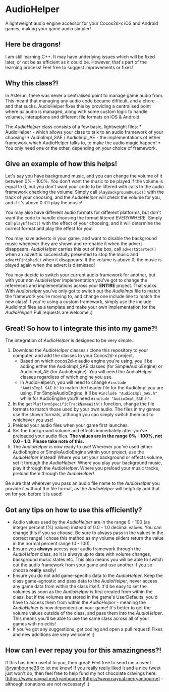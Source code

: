 # AudioHelper
A lightweight audio engine accessor for your Cocos2d-x iOS and Android games, making your game audio simpler!

## Here be dragons!

I am still learning C++. It may have underlying issues which will be fixed later, or not be as efficient as it could be. However, that's part of the learning process! Feel free to suggest improvements or fixes!

## Why this class?!

In Asterun, there was never a centralised point to manage game audio from. This meant that managing any audio code became difficult, and a chore - and that sucks. AudioHelper fixes this by providing a centralised point where *all* audio is managed, along with some custom logic to handle volumes, interuptions and different file formats on iOS & Android.

The *AudioHelper* class consists of a few basic, lightweight files:
	* AudioHelper - which allows your class to talk to an audio framework of your choosing!
	* AudioImpl_SAE / AudioImpl_AE - the implementations of either framework which AudioHelper talks to, to make the audio magic happen!
		* You only need one or the other, depending on your choice of framework.

## Give an example of how this helps!

Let's say you have background music, and you can change the volume of it between 0% - 100%. You don't want the music to be played if the volume is equal to 0, but you don't want your code to be littered with calls to the audio framework checking the volume! Simply call `playBackgroundMusic()` with the track of your choosing, and the *AudioHelper* will check the volume for you, and if it's above 0 it'll play the music!

You may also have different audio formats for different platforms, but don't want the code to handle choosing the format littered EVERYWHERE. Simply call `playEffect()` with the effect of your choosing, and it will determine the correct format and play the effect for you!

You may have adverts in your game, and want to disable the background music whenever they are shown and re-enable it when the advert disappears. *AudioHelper* carries this out of the box, call `advertStarted()` when an advert is successfully presented to stop the music and `advertFinished()` when it disappears. If the volume is above 0, the music is played again when the advert is dismissed!

You may decide to switch your current audio framework for another, but with your non *AudioHelper* implementation you've got to change the references and implementations across your **ENTIRE** project. That sucks. With *AudioHelper* you've only got to switch out the *AudioImpl* file to match the framework you're moving to, and change one include line to match the new class! If you're using a custom framework, simply use the include AudioImpl files as a template and make your own implementation for the *AudioHelper*! Pull requests are welcome :)

## Great! So how to I integrate this into my game?!

The integration of *AudioHelper* is designed to be very simple.

1. Download the *AudioHelper* classes / clone this repository to your computer, and add the classes to your Cocos2d-x project.
	* Based on which cocos2d-x audio engine you're using, you'll be adding either the AudioImpl_SAE classes (for SimpleAudioEngine) or AudioImpl_AE (for AudioEngine). You will need the AudioHelper classes regardless of which engine you use.
	* In AudioHelper.h, you will need to change `#include "AudioImpl_SAE.h"` to match the header file for the AudioImpl you are using. For SimpleAudioEngine, it'll be `#include "AudioImpl_SAE.h"` while for AudioEngine you'll need `#include "AudioImpl_SAE.h"`.
2. In the `getPlatformSpecificTrackNameWith()` function, change the file formats to match those used by your own audio. The files in my games use the shown formats, although you can simply switch them out to whichever you use!
3. Preload your audio files when your game first launches.
4. Set the background volume and effects immediately after you've preloaded your audio files. **The values are in the range 0% - 100%, not 0.0 - 1.0. Please take note of this.**
5. The *AudioHelper* is now ready to use! Wherever you've used either AudioEngine or SimpleAudioEngine within your project, use the *AudioHelper* instead! Where you set your background or effects volume, set it through the *AudioHelper*. Where you play your background music, play it through the *AudioHelper*. Where you preload your music tracks, preload them through the *AudioHelper*!

Be sure that wherever you pass an audio file name to the *AudioHelper* you provide it without the file format, as the *AudioHelper* will helpfully add that on for you before it is used!

## Got any tips on how to use this efficiently?

* Audio values used by the *AudioHelper* are in the range 0 - 100 (as integer percent (%) values) instead of 0.0 - 1.0 decimal values. You can change this if you so choose. Be sure to always pass in the values in the correct range! I chose this method as my volume sliders return the value in the normal percent range (0 - 100).
* Ensure you **always** access your audio framework through the *AudioHelper* class, so it is always up to date with volume changes, background music states etc. This also means you will be able to switch out the audio framework from your game and use another if you so choose **really** easily!
* Ensure you do not add game-specific data to the *AudioHelper*. Keep the class game-agnostic and pass data to the *AudioHelper*, never access any game data from within the class itself. It'd be easy to set the volumes as soon as the *AudioHelper* is first created from within the class, but if the volumes are stored in the game's UserDefaults, you'd have to access them from within the *AudioHelper* - meaning the *AudioHelper* is now dependent on your game! It's better to get the volume values outside of the class, and pass them into the *AudioHelper*. This means you'll be able to use the same class across all of your games with no edits!
* If you've got any suggestions, get coding and open a pull request! Fixes and new additions are very welcome! :) 

## How can I ever repay you for this amazingness?!

If this has been useful to you, then great! Feel free to send me a tweet [@ryanbourne28](twitter.com/ryanbourne28) to let me know! If you really really liked it and a nice tweet just won't do, then feel free to help fund my hot chocolate cravings here: [https://www.paypal.me/ryanbourne](https://www.paypal.me/ryanbourne) - although donations are not necessary! :)
